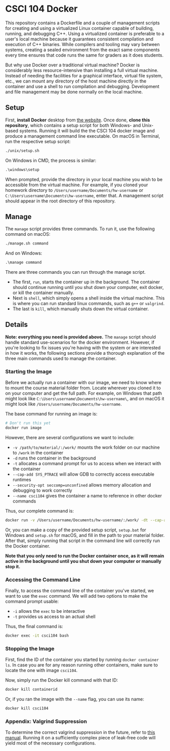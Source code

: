 # CSCI 104 Docker

This repository contains a Dockerfile and a couple of management scripts for creating and using a virtualized Linux container capable of building, running, and debugging C++.
Using a virtualized container is preferable to a user's local machine because it guarantees consistent compilation and execution of C++ binaries.
While compilers and tooling may vary between systems, creating a sealed environment from the exact same components every time ensures that code runs the same for graders as it does students.

But why use Docker over a traditional virtual machine?
Docker is considerably less resource-intensive than installing a full virtual machine.
Instead of needing the facilities for a graphical interface, virtual file system, etc., we can mount any directory of the host machine directly in the container and use a shell to run compilation and debugging.
Development and file management may be done normally on the local machine.

## Setup

First, **install Docker** desktop from [the website](https://www.docker.com/products/docker-desktop).
Once done, **clone this repository**, which contains a setup script for both Windows- and Unix-based systems.
Running it will build the the CSCI 104 docker image and produce a management command line executable.
On macOS in Terminal, run the respective setup script:

```bash
./unix/setup.sh
```

On Windows in CMD, the process is similar:

```cmd
.\windows\setup
```

When prompted, provide the directory in your local machine you wish to be accessible from the virtual machine.
For example, if you cloned your homework directory to `/Users/username/Documents/hw-username` or `C:\Users\username\Documents\hw-username`, enter that.
A management script should appear in the root directory of this repository.

## Manage

The `manage` script provides three commands.
To run it, use the following command on macOS:

```bash
./manage.sh command
```

And on Windows:

```cmd
.\manage command
```

There are three commands you can run through the manage script.
- The first, `run`, starts the container up in the background.
  The container should continue running until you shut down your computer, exit docker, or kill the container manually.
- Next is `shell`, which simply opens a shell inside the virtual machine.
  This is where you can run standard linux commands, such as `g++` or `valgrind`.
- The last is `kill`, which manually shuts down the virtual container.

## Details

**Note: everything you need is provided above.**
The `manage` script should handle standard use-scenarios for the docker environment.
However, if you're looking to fix issues you're having with the system or are interested in how it works, the following sections provide a thorough explanation of the three main commands used to manage the container.

### Starting the Image

Before we actually run a container with our image, we need to know where to mount the course material folder from.
Locate wherever you cloned it to on your computer and get the full path.
For example, on Windows that path might look like `C:\Users\username\Documents\hw-username\`, and on macOS it might look like `/Users/username/Documents/hw-username`.

The base command for running an image is:

```bash
# Don't run this yet
docker run image
```

However, there are several configurations we want to include:

- `-v /path/to/material/:/work/` mounts the work folder on our machine to `/work` in the container
- `-d` runs the container in the background
- `-t` allocates a command prompt for us to access when we interact with the container
- `--cap-add SYS_PTRACE` will allow GDB to correctly access executable runtimes
- `--security-opt seccomp=unconfined` allows memory allocation and debugging to work correctly
- `--name csci104` gives the container a name to reference in other docker commands

Thus, our complete command is:

```bash
docker run -v /Users/username/Documents/hw-username/:/work/ -dt --cap-add SYS_PTRACE --security-opt seccomp=unconfined --name csci104 csci104
```

Or, you can make a copy of the provided setup script, `setup.bat` for Windows and `setup.sh` for macOS, and fill in the path to your material folder.
After that, simply running that script in the command line will correctly run the Docker container.

**Note that you only need to run the Docker container once, as it will remain active in the background until you shut down your computer or manually stop it.**

### Accessing the Command Line

Finally, to access the command line of the container you've started, we want to use the `exec` command.
We will add two options to make the command prompt usable:

- `-i` allows the `exec` to be interactive
- `-t` provides us access to an actual shell

Thus, the final command is:

```bash
docker exec -it csci104 bash
```

### Stopping the Image

First, find the ID of the container you started by running `docker container ls`.
In case you are for any reason running other containers, make sure to locate the one with image `csci104`.

Now, simply run the Docker kill command with that ID:

```bash
docker kill containerid
```

Or, if you ran the image with the `--name` flag, you can use its name:

```bash
docker kill csci104
```

### Appendix: Valgrind Suppression

To determine the correct valgrind suppression in the future, refer to [this manual](https://wiki.wxwidgets.org/Valgrind_Suppression_File_Howtohttps://wiki.wxwidgets.org/Valgrind_Suppression_File_Howto).
Running it on a sufficiently complex piece of leak-free code will yield most of the necessary configurations.
